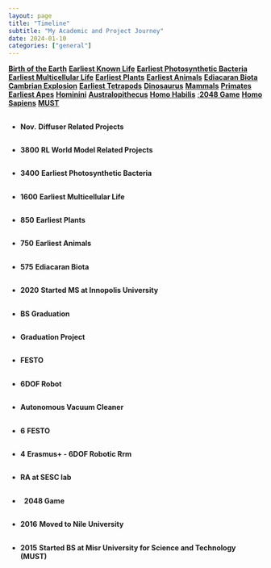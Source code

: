 ```yaml
---
layout: page
title: "Timeline"
subtitle: "My Academic and Project Journey"
date: 2024-01-10
categories: ["general"]
---
```

<!-- <h1>Life on Earth Timeline</h1> -->

<div class="selector">
	<a href="#birth"><strong>Birth of the Earth</strong></a>
	<a href="#know"><strong>Earliest Known Life</strong></a>
	<a href="#photosynthesis"><strong>Earliest Photosynthetic Bacteria</strong></a>
	<a href="#multicellular"><strong>Earliest Multicellular Life</strong></a>
	<a href="#plants"><strong>Earliest Plants</strong></a>
	<a href="#animals"><strong>Earliest Animals</strong></a>
	<a href="#ediacaran"><strong>Ediacaran Biota</strong></a>
	<a href="#cambrian"><strong>Cambrian Explosion</strong></a>
	<a href="#tetrapods"><strong>Earliest Tetrapods</strong></a>
	<a href="#dinosaurus"><strong>Dinosaurus</strong></a>
	<a href="#mammals"><strong>Mammals</strong></a>
	<a href="#primates"><strong>Primates</strong></a>
	<a href="#apes"><strong>Earliest Apes</strong></a>
	<a href="#hominini"><strong>Hominini</strong></a>
	<a href="#australopithecus"><strong>Australopithecus</strong></a>
	<a href="#habilis"><strong>Homo Habilis</strong></a>
	<a href="#2048">;<strong>2048 Game</strong></a>
	<a href="#NileUniversity"><strong>Homo Sapiens</strong></a>
	<a href="#MUST"><strong>MUST</strong></a>
</div>

<ul class="timeline">
    <!-- <li data-content="Developing a computer vision system for a UAV">
    <h2 id="birth"></h2>
    <time><strong>Nov.</strong></time>
    <strong><span>RL Projects</span></strong>
    </li> -->
    <li>
		<h2 id="birth"></h2>
		<time><strong>Nov.</strong></time>
		<strong><span>Diffuser Related Projects</span></strong>
		<span><a target="_blank"></a></span>
	</li>
	<li>
		<h2 id="know"></h2>
		<time><strong>3800</strong></time>
		<strong><span>RL World Model Related Projects</span></strong>
		<span><a target="_blank"></a></span>
	</li>
	<li>
		<h2 id="photosynthesis"></h2>
		<time><strong>3400</strong></time>
		<strong><span>Earliest Photosynthetic Bacteria</span></strong>
		<span><a target="_blank"></a></span>
	</li>
	<li>
		<h2 id="multicellular"></h2>
		<time><strong>1600</strong></time>
		<strong><span>Earliest Multicellular Life</span></strong>
		<span><a target="_blank"></a></span>
	</li>
	<li>
		<h2 id="plants"></h2>
		<time><strong>850</strong></time>
		<strong><span>Earliest Plants</span></strong>
		<span><a target="_blank"></a></span>
	</li>
	<li>
		<h2 id="animals"></h2>
		<time><strong>750</strong></time>
		<strong><span>Earliest Animals</span></strong>
		<span><a target="_blank"></a></span>
	</li>
	<li>
		<h2 id="ediacaran"></h2>
		<time><strong>575</strong></time>
		<strong><span>Ediacaran Biota</span></strong>
		<span><a target="_blank"></a></span>
	</li>
	<li>
		<h2 id="inno_start"></h2>
		<time><strong>2020</strong></time>
		<strong><span>Started MS at Innopolis University</span></strong>
		<span><a target="_blank"></a></span>
	</li>
	<li>
		<h2 id="nugrad"></h2>
		<time><strong></strong></time>
		<strong><span>BS Graduation</span></strong>
		<span><a target="_blank"></a></span>
	</li>
	<li>
		<h2 id="gradproject"></h2>
		<time><strong></strong></time>
		<strong><span>Graduation Project</span></strong>
		<span><a target="_blank"></a></span>
	</li>
	<li>
		<h2 id="festo"></h2>
		<time><strong></strong></time>
		<strong><span>FESTO</span></strong>
		<span><a target="_blank"></a></span>
	</li>
	<li>
		<h2 id="6DOF"></h2>
		<time><strong></strong></time>
		<strong><span>6DOF Robot</span></strong>
		<span><a target="_blank"></a></span>
	</li>
	<li>
		<h2 id="vacuum"></h2>
		<time><strong></strong></time>
		<strong><span>Autonomous Vacuum Cleaner</span></strong>
		<span><a target="_blank"></a></span>
	</li>
	<li>
		<h2 id="FESTO"></h2><time><strong>6</strong></time>
		<strong><span>FESTO</span></strong>
		<span><a target="_blank"></a></span>
	</li>
	<li>
		<h2 id="Erasmus+"></h2>
		<time><strong>4</strong></time>
		<strong><span>Erasmus+ - 6DOF Robotic Rrm</span></strong>
		<span><a target="_blank"></a></span>
	</li>
	<li>
		<h2 id="RA"></h2>
		<!-- <time><strong>2.5</strong></time> -->
		<strong><span>RA at SESC lab</span></strong>
		<span><a target="_blank"></a></span>
	</li>
	<li>
		<h2 id="2048"></h2>
		<time><strong>&nbsp;</strong></time>
		<strong><span>2048 Game</span></strong>
		<span><a target="_blank"></a></span>
	</li>
	<li>
		<h2 id="NileUniversity"></h2>
		<time><strong>2016</strong></time>
		<strong><span>Moved to Nile University</span></strong>
		<span><a target="_blank"></a></span>
	</li>
	<li>
		<h2 id="MUST"></h2>
		<time><strong>2015</strong></time>
		<strong><span>Started BS at Misr University for Science and Technology (MUST)</span></strong>
		<span><a target="_blank"></a></span>
	</li>
	<ul>